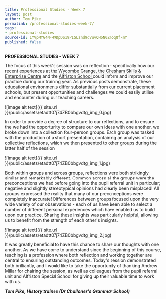 ```yaml
---
title: Professional Studies - Week 7
layout: post
author: Tom Pike
permalink: /professional-studies-week-7/
tags:
- professional-studies
source-id: 1YVpMYG4N-49DpDS19PISLznd9dVuvQHoN0ZmoqQf-mY
published: false
---
```

**PROFESSIONAL STUDIES - WEEK 7**

The focus of this week's session was on reflection - specifically how our recent experiences at the [Wycombe Grange, the Chesham Skills & Enterprise Centre](http://www.thewycombegrange.com/) and the [Alfriston School ](http://www.alfristonschool.com/)could inform and improve our practice during our training year. As previous posts demonstrate, these educational environments differ substantially from our current placement schools, but present opportunities and challenges we could easily utilise and encounter during our teaching careers.

![image alt text]({{ site.url }}/public/assets/etadtt07j74ZB0bbgvdtg_img_0.jpg)

In order to provide a degree of structure to our reflections, and to ensure the we had the opportunity to compare our own ideas with one another, we broke down into a collection four-person groups. Each group was tasked with the production of a short presentation, containing an analysis of our collective reflections, which we then presented to other groups during the latter half of the session. 

![image alt text]({{ site.url }}/public/assets/etadtt07j74ZB0bbgvdtg_img_1.jpg)

Both within groups and across groups, reflections were both strikingly similar and remarkably different. Common across all the groups were the preconceptions we had before going into the pupil referral unit in particular; negative and slightly stereotypical opinions had clearly been misplaced!  All groups expressed the reality that many of our preconceptions were completely inaccurate! Differences between groups focused upon the very wide variety of our observations - each of us have been able to select a number of different personal experiences which have enabled us to build upon our practice. Sharing these insights was particularly helpful, allowing us to benefit from the strength of each other's insights.

![image alt text]({{ site.url }}/public/assets/etadtt07j74ZB0bbgvdtg_img_2.jpg)

It was greatly beneficial to have this chance to share our thoughts with one another. As we have come to understand since the beginning of this course, teaching is a profession where both reflection and working together are central to ensuring outstanding outcomes. Today's session demonstrated both brilliantly, and I would like to take the opportunity of thanking Andrew Millar for chairing the session, as well as colleagues from the pupil referral unit and Alfriston Special School for giving up their valuable time to work with us.

**_Tom Pike, History trainee (Dr Challoner's Grammar School)_**

